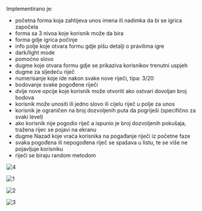 
Implementirano je:

- početna forma koja zahtijeva unos imena ili nadimka da bi se igrica započela
- forma sa 3 nivoa koje korisnik može da bira
- forma gdje igrica počinje
- info polje koje otvara formu gdje pišu detalji o pravilima igre
- dark/light mode
- pomoćno slovo
- dugme koje otvara formu gdje se prikaziva korisnikov trenutni uspjeh
- dugme za sljedeću riječ
- numerisanje koje ide nakon svake nove riječi, tipa: 3/20
- bodovanje svake pogođene riječi
- dvije nove opcije koje korisnik može otvoriti ako ostvari dovoljan broj bodova
- korisnik može unositi ili jedno slovo ili cijelu riječ u polje za unos
- korisnik je ograničen na broj dozvoljenih puta da pogriješi (specifično za svaki level)
- ako korisnik nije pogodio riječ a ispunio je broj dozvoljenih pokušaja, tražena rijec se pojavi na ekranu
- dugme Nazad koje vraća korisnika na pogađanje riječi iz početne faze
- svaka pogođena ili nepogođena riječ se spašava u listu, te se više ne pojavljuje korisniku
- riječi se biraju random metodom

![4](https://user-images.githubusercontent.com/94557948/188467817-75c5a9b2-d0d1-4a5f-93d2-208fe5d0c70d.png)

![1](https://user-images.githubusercontent.com/94557948/188467467-be932df4-a98e-49a9-8cf0-ab7937ff8f47.png)

![2](https://user-images.githubusercontent.com/94557948/188467632-40fc1b56-e742-4dee-9ce9-8a06f8cdce77.png)

![3](https://user-images.githubusercontent.com/94557948/188467666-f6c1795c-4df1-47ce-bd3e-fd2a714cf765.png)

